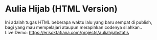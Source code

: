 # Aulia Hijab (HTML Version)
Ini adalah tugas HTML beberapa waktu lalu yang baru sempat di publish, bagi yang mau mempelajari ataupun merapihkan codenya silahkan..
</br>
Live Demo: https://erisoktafiana.com/projects/auliahijabstatis
